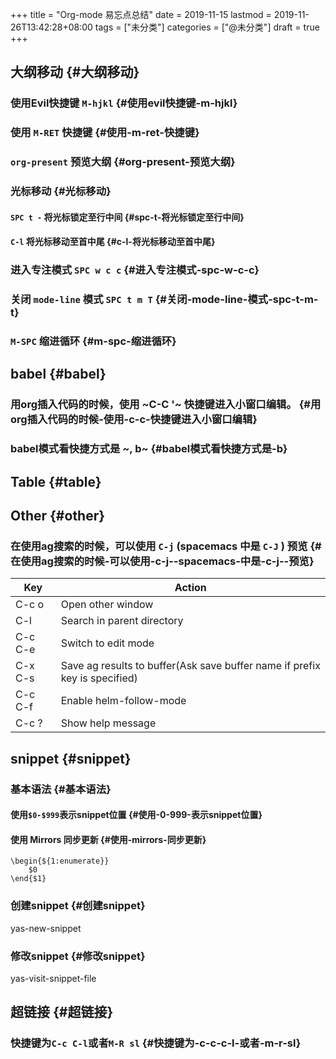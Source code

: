 +++
title = "Org-mode 易忘点总结"
date = 2019-11-15
lastmod = 2019-11-26T13:42:28+08:00
tags = ["未分类"]
categories = ["@未分类"]
draft = true
+++

## 大纲移动 {#大纲移动}


### 使用Evil快捷键 `M-hjkl` {#使用evil快捷键-m-hjkl}


### 使用 `M-RET` 快捷键 {#使用-m-ret-快捷键}


### `org-present` 预览大纲 {#org-present-预览大纲}


### 光标移动 {#光标移动}


#### `SPC t -` 将光标锁定至行中间 {#spc-t-将光标锁定至行中间}


#### `C-l` 将光标移动至首中尾 {#c-l-将光标移动至首中尾}


### 进入专注模式 `SPC w c c` {#进入专注模式-spc-w-c-c}


### 关闭 `mode-line` 模式 `SPC t m T` {#关闭-mode-line-模式-spc-t-m-t}


### `M-SPC` 缩进循环 {#m-spc-缩进循环}


## babel {#babel}


### 用org插入代码的时候，使用 ~C-C '~ 快捷键进入小窗口编辑。 {#用org插入代码的时候-使用-c-c-快捷键进入小窗口编辑}


### babel模式看快捷方式是 ~, b~ {#babel模式看快捷方式是-b}


## Table {#table}


## Other {#other}


### 在使用ag搜索的时候，可以使用 `C-j` (spacemacs 中是 `C-J` ) 预览 {#在使用ag搜索的时候-可以使用-c-j--spacemacs-中是-c-j--预览}

| Key     | Action                                                                     |
|---------|----------------------------------------------------------------------------|
| C-c o   | Open other window                                                          |
| C-l     | Search in parent directory                                                 |
| C-c C-e | Switch to edit mode                                                        |
| C-x C-s | Save ag results to buffer(Ask save buffer name if prefix key is specified) |
| C-c C-f | Enable helm-follow-mode                                                    |
| C-c ?   | Show help message                                                          |


## snippet {#snippet}


### 基本语法 {#基本语法}


#### 使用`$0-$999`表示snippet位置 {#使用-0-999-表示snippet位置}


#### 使用 Mirrors 同步更新 {#使用-mirrors-同步更新}

```nil
\begin{${1:enumerate}}
    $0
\end{$1}
```


### 创建snippet {#创建snippet}

yas-new-snippet


### 修改snippet {#修改snippet}

yas-visit-snippet-file


## 超链接 {#超链接}


### 快捷键为`C-c C-l`或者`M-R sl` {#快捷键为-c-c-c-l-或者-m-r-sl}
